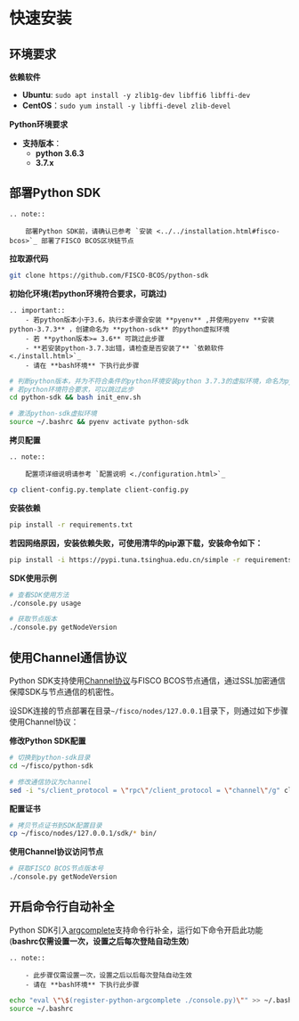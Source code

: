 # 快速安装

## 环境要求

**依赖软件**

- **Ubuntu**: `sudo apt install -y zlib1g-dev libffi6 libffi-dev`
- **CentOS**：`sudo yum install -y libffi-devel zlib-devel`

**Python环境要求**

- **支持版本**：
    - **python 3.6.3**
    - **3.7.x**

## 部署Python SDK

```eval_rst
.. note::

    部署Python SDK前，请确认已参考 `安装 <../../installation.html#fisco-bcos>`_ 部署了FISCO BCOS区块链节点
```

**拉取源代码**

```bash
git clone https://github.com/FISCO-BCOS/python-sdk
```

**初始化环境(若python环境符合要求，可跳过)**

```eval_rst
.. important::
    - 若python版本小于3.6，执行本步骤会安装 **pyenv** ,并使用pyenv **安装python-3.7.3** ，创建命名为 **python-sdk** 的python虚拟环境
    - 若 **python版本>= 3.6** 可跳过此步骤
    - **若安装python-3.7.3出错，请检查是否安装了** `依赖软件 <./install.html>`_ 
    - 请在 **bash环境** 下执行此步骤
```

```bash
# 判断python版本，并为不符合条件的python环境安装python 3.7.3的虚拟环境，命名为python-sdk
# 若python环境符合要求，可以跳过此步
cd python-sdk && bash init_env.sh

# 激活python-sdk虚拟环境
source ~/.bashrc && pyenv activate python-sdk
```

**拷贝配置**

```eval_rst
.. note::

    配置项详细说明请参考 `配置说明 <./configuration.html>`_ 

```

```bash
cp client-config.py.template client-config.py
```

**安装依赖**

```bash
pip install -r requirements.txt
```

**若因网络原因，安装依赖失败，可使用清华的pip源下载，安装命令如下：**

```bash
pip install -i https://pypi.tuna.tsinghua.edu.cn/simple -r requirements.txt
```

**SDK使用示例**
```bash
# 查看SDK使用方法
./console.py usage

# 获取节点版本
./console.py getNodeVersion
```

## 使用Channel通信协议

Python SDK支持使用[Channel协议](../../design/protocol_description.html#channelmessage)与FISCO BCOS节点通信，通过SSL加密通信保障SDK与节点通信的机密性。

设SDK连接的节点部署在目录`~/fisco/nodes/127.0.0.1`目录下，则通过如下步骤使用Channel协议：

**修改Python SDK配置**

```bash
# 切换到python-sdk目录
cd ~/fisco/python-sdk

# 修改通信协议为channel
sed -i "s/client_protocol = \"rpc\"/client_protocol = \"channel\"/g" client_config.py
```

**配置证书**
```bash
# 拷贝节点证书到SDK配置目录
cp ~/fisco/nodes/127.0.0.1/sdk/* bin/
```

**使用Channel协议访问节点**

```bash
# 获取FISCO BCOS节点版本号
./console.py getNodeVersion
```

## 开启命令行自动补全

Python SDK引入[argcomplete](https://argcomplete.readthedocs.io/en/latest/)支持命令行补全，运行如下命令开启此功能(**bashrc仅需设置一次，设置之后每次登陆自动生效**)

```eval_rst
.. note::

    - 此步骤仅需设置一次，设置之后以后每次登陆自动生效
    - 请在 **bash环境** 下执行此步骤

```

```bash
echo "eval \"\$(register-python-argcomplete ./console.py)\"" >> ~/.bashrc
source ~/.bashrc
```
